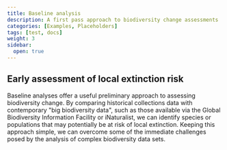 ```yaml
---
title: Baseline analysis
description: A first pass approach to biodiversity change assessments
categories: [Examples, Placeholders]
tags: [test, docs]
weight: 3
sidebar:
  open: true
---
```


## Early assessment of local extinction risk

Baseline analyses offer a useful preliminary approach to assessing 
biodiversity change. By comparing historical collections data with contemporary 
"big biodiversity data", such as those available via the Global Biodiversity 
Information Facility or iNaturalist, we can identify species or populations that 
may potentially be at risk of local extinction. Keeping this approach simple, 
we can overcome some of the immediate challenges posed by the analysis of complex 
biodiversity data sets.

